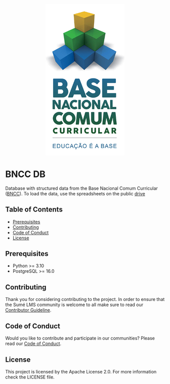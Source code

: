 <p align="center"><a href="http://basenacionalcomum.mec.gov.br/abase/" target="_blank"><img src="./docs/images/base-nacional-comum-curricular.jpg" width="250" alt="BNCC Logo"></a></p>

# BNCC DB

Database with structured data from the Base Nacional Comum Curricular ([BNCC](http://basenacionalcomum.mec.gov.br/a-base)).
To load the data, use the spreadsheets on the public [drive](https://drive.google.com/drive/folders/15T_vh-hlFLKVeDk2sSjdG3-wJxcOshkW?usp=drive_link)

## Table of Contents
- [Prerequisites](#prerequisites)
- [Contributing](#contributing)
- [Code of Conduct](#code-of-conduct)
- [License](#license)

## Prerequisites
- Python >= 3.10
- PostgreSQL >= 16.0

## Contributing

Thank you for considering contributing to the project. In order to ensure that the Sumé LMS community is welcome to
all make sure to read our [Contributor Guideline](https://sumelms.com/docs/contributing).

## Code of Conduct

Would you like to contribute and participate in our communities? Please read our [Code of Conduct](https://sumelms.com/docs/conduct).

## License

This project is licensed by the Apache License 2.0. For more information check the LICENSE file.